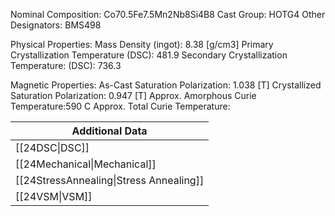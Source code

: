 Nominal Composition: Co70.5Fe7.5Mn2Nb8Si4B8
Cast Group: HOTG4
Other Designators: BMS498
 
Physical Properties:
Mass Density (ingot): 8.38 [g/cm3]
Primary Crystallization Temperature (DSC): 481.9
Secondary Crystallization Temperature: (DSC): 736.3
 
Magnetic Properties:
As-Cast Saturation Polarization: 1.038 [T]
Crystallized Saturation Polarization: 0.947 [T]
Approx. Amorphous Curie Temperature:590 C
Approx. Total Curie Temperature:
 
| Additional Data                         |
| --------------------------------------- |
| [[24DSC\|DSC]]                          |
| [[24Mechanical\|Mechanical]]            |
| [[24StressAnnealing\|Stress Annealing]] |
| [[24VSM\|VSM]]                          |
